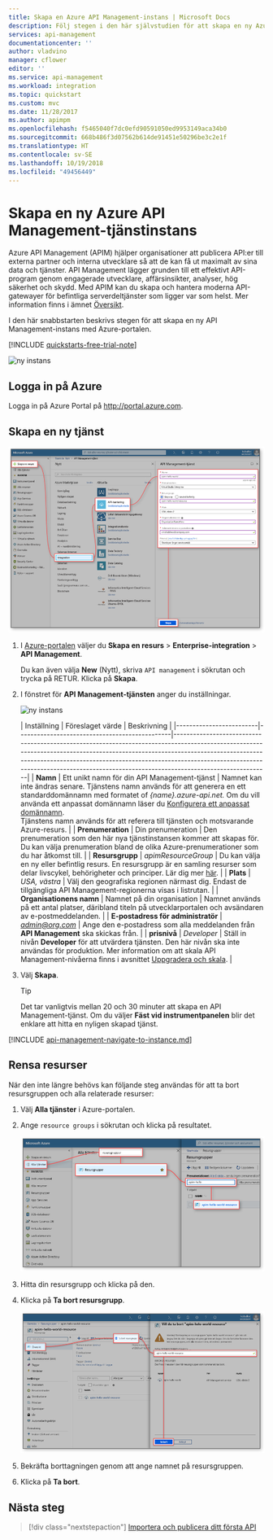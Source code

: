 ```yaml
---
title: Skapa en Azure API Management-instans | Microsoft Docs
description: Följ stegen i den här självstudien för att skapa en ny Azure API Management-instans.
services: api-management
documentationcenter: ''
author: vladvino
manager: cflower
editor: ''
ms.service: api-management
ms.workload: integration
ms.topic: quickstart
ms.custom: mvc
ms.date: 11/28/2017
ms.author: apimpm
ms.openlocfilehash: f5465040f7dc0efd90591050ed9953149aca34b0
ms.sourcegitcommit: 668b486f3d07562b614de91451e50296be3c2e1f
ms.translationtype: HT
ms.contentlocale: sv-SE
ms.lasthandoff: 10/19/2018
ms.locfileid: "49456449"
---
```

# <a name="create-a-new-azure-api-management-service-instance"></a>Skapa en ny Azure API Management-tjänstinstans

Azure API Management (APIM) hjälper organisationer att publicera API:er till externa partner och interna utvecklare så att de kan få ut maximalt av sina data och tjänster. API Management lägger grunden till ett effektivt API-program genom engagerade utvecklare, affärsinsikter, analyser, hög säkerhet och skydd. Med APIM kan du skapa och hantera moderna API-gatewayer för befintliga serverdeltjänster som ligger var som helst. Mer information finns i ämnet [Översikt](api-management-key-concepts.md).

I den här snabbstarten beskrivs stegen för att skapa en ny API Management-instans med Azure-portalen.

[!INCLUDE [quickstarts-free-trial-note](../../includes/quickstarts-free-trial-note.md)]

![ny instans](./media/get-started-create-service-instance/get-started-create-service-instance-created.png)

## <a name="log-in-to-azure"></a>Logga in på Azure

Logga in på Azure Portal på http://portal.azure.com.

## <a name="create-a-new-service"></a>Skapa en ny tjänst

![Ny Azure API Management-instans](./media/get-started-create-service-instance/00-CreateResource-01.png)

1. I [Azure-portalen](https://portal.azure.com/) väljer du **Skapa en resurs** > **Enterprise-integration** > **API Management**.

    Du kan även välja **New** (Nytt), skriva `API management` i sökrutan och trycka på RETUR. Klicka på **Skapa**.

2. I fönstret för **API Management-tjänsten** anger du inställningar.

    ![ny instans](./media/get-started-create-service-instance/get-started-create-service-instance-create-new.png)

    | Inställning                 | Föreslaget värde                               | Beskrivning                                                                                                                                                                                                                                                                                                                         |
|-------------------------|-----------------------------------------------|-------------------------------------------------------------------------------------------------------------------------------------------------------------------------------------------------------------------------------------------------------------------------------------------------------------------------------------|
| **Namn**                | Ett unikt namn för din API Management-tjänst | Namnet kan inte ändras senare. Tjänstens namn används för att generera en ett standarddomännamn med formatet of *{name}.azure-api.net.* Om du vill använda ett anpassat domännamn läser du [Konfigurera ett anpassat domännamn](configure-custom-domain.md). <br/> Tjänstens namn används för att referera till tjänsten och motsvarande Azure-resurs. |
| **Prenumeration**        | Din prenumeration                             | Den prenumeration som den här nya tjänstinstansen kommer att skapas för. Du kan välja prenumeration bland de olika Azure-prenumerationer som du har åtkomst till.                                                                                                                                                            |
| **Resursgrupp**      | *apimResourceGroup*                           | Du kan välja en ny eller befintlig resurs. En resursgrupp är en samling resurser som delar livscykel, behörigheter och principer. Lär dig mer [här](../azure-resource-manager/resource-group-overview.md#resource-groups).                                                                                                  |
| **Plats**            | *USA, västra*                                    | Välj den geografiska regionen närmast dig. Endast de tillgängliga API Management-regionerna visas i listrutan.                                                                                                                                                                                                          |
| **Organisationens namn**   | Namnet på din organisation                 | Namnet används på ett antal platser, däribland titeln på utvecklarportalen och avsändaren av e-postmeddelanden.                                                                                                                                                                                                             |
| **E-postadress för administratör** | *admin@org.com*                               | Ange den e-postadress som alla meddelanden från **API Management** ska skickas från.                                                                                                                                                                                                                                              |
| **prisnivå**        | *Developer*                                   | Ställ in nivån **Developer** för att utvärdera tjänsten. Den här nivån ska inte användas för produktion. Mer information om att skala API Management-nivåerna finns i avsnittet [Uppgradera och skala](upgrade-and-scale.md).                                                                                                                                    |

3. Välj **Skapa**.

    > [!TIP]
    > Det tar vanligtvis mellan 20 och 30 minuter att skapa en API Management-tjänst. Om du väljer **Fäst vid instrumentpanelen** blir det enklare att hitta en nyligen skapad tjänst.

[!INCLUDE [api-management-navigate-to-instance.md](../../includes/api-management-navigate-to-instance.md)]

## <a name="clean-up-resources"></a>Rensa resurser

När den inte längre behövs kan följande steg användas för att ta bort resursgruppen och alla relaterade resurser:

1. Välj **Alla tjänster** i Azure-portalen.
2. Ange `resource groups` i sökrutan och klicka på resultatet.

    ![Navigering för resursgrupper](./media/get-started-create-service-instance/00-DeleteResource-01.png)

3. Hitta din resursgrupp och klicka på den.
4. Klicka på **Ta bort resursgrupp**.

    ![Navigering för resursgrupper](./media/get-started-create-service-instance/00-DeleteResource-02.png)

5. Bekräfta borttagningen genom att ange namnet på resursgruppen.
6. Klicka på **Ta bort**.

## <a name="next-steps"></a>Nästa steg

> [!div class="nextstepaction"]
> [Importera och publicera ditt första API](import-and-publish.md)
